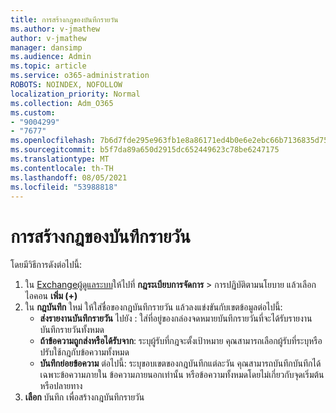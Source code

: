 ```yaml
---
title: การสร้างกฎของบันทึกรายวัน
ms.author: v-jmathew
author: v-jmathew
manager: dansimp
ms.audience: Admin
ms.topic: article
ms.service: o365-administration
ROBOTS: NOINDEX, NOFOLLOW
localization_priority: Normal
ms.collection: Adm_O365
ms.custom:
- "9004299"
- "7677"
ms.openlocfilehash: 7b6d7fde295e963fb1e8a86171ed4b0e6e2ebc66b7136835d75f5f8c1b19f9de
ms.sourcegitcommit: b5f7da89a650d2915dc652449623c78be6247175
ms.translationtype: MT
ms.contentlocale: th-TH
ms.lasthandoff: 08/05/2021
ms.locfileid: "53988818"
---
```

# <a name="create-a-journal-rule"></a>การสร้างกฎของบันทึกรายวัน

โดยมีวิธีการดังต่อไปนี้:

1. ใน [Exchangeผู้ดูแลระบบ](https://go.microsoft.com/fwlink/p/?linkid=2059104)ให้ไปที่ **กฎระเบียบการจัดการ**  >  การปฏิบัติตามนโยบาย แล้วเลือกไอคอน **เพิ่ม (+)**
2. ใน **กฎบันทึก** ใหม่ ให้ใส่ชื่อของกฎบันทึกรายวัน แล้วลงแข่งขันกับเขตข้อมูลต่อไปนี้:  
    - **ส่งรายงานบันทึกรายวัน** ไปยัง : ใส่ที่อยู่ของกล่องจดหมายบันทึกรายวันที่จะได้รับรายงานบันทึกรายวันทั้งหมด  
    - **ถ้าข้อความถูกส่งหรือได้รับจาก**: ระบุผู้รับที่กฎจะตั้งเป้าหมาย คุณสามารถเลือกผู้รับที่ระบุหรือปรับใช้กฎกับข้อความทั้งหมด  
    - **บันทึกย่อยข้อความ** ต่อไปนี้: ระบุขอบเขตของกฎบันทึกแต่ละวัน คุณสามารถบันทึกบันทึกได้เฉพาะข้อความภายใน ข้อความภายนอกเท่านั้น หรือข้อความทั้งหมดโดยไม่เกี่ยวกับจุดเริ่มต้นหรือปลายทาง
3. **เลือก** บันทึก เพื่อสร้างกฎบันทึกรายวัน
